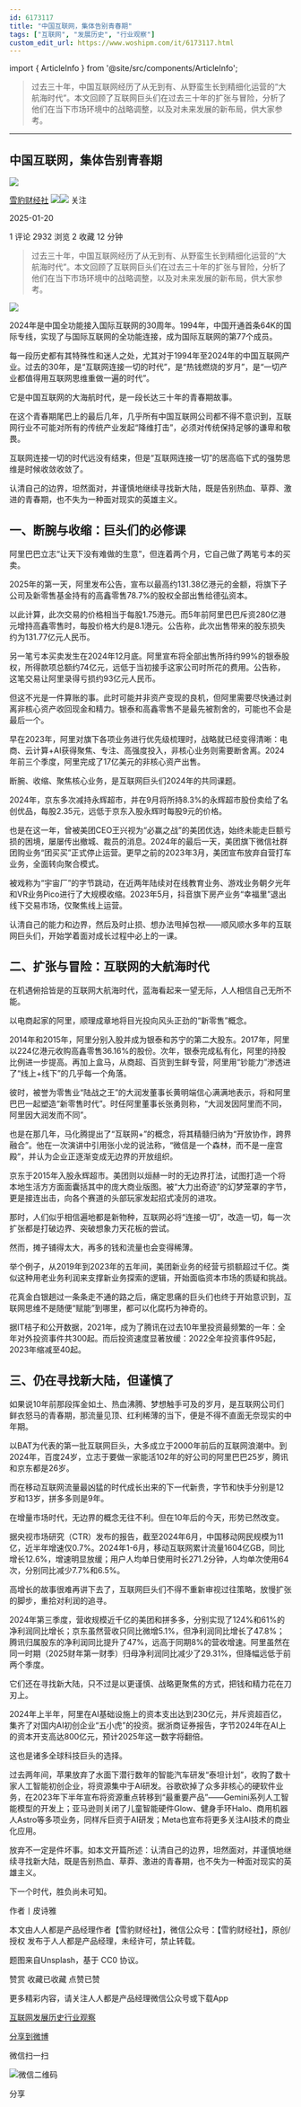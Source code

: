 ```yaml
---
id: 6173117
title: "中国互联网，集体告别青春期"
tags: ["互联网", "发展历史", "行业观察"]
custom_edit_url: https://www.woshipm.com/it/6173117.html
---
```

import { ArticleInfo } from '@site/src/components/ArticleInfo';

<ArticleInfo
    author="雪豹财经社"
    authorLink="https://www.woshipm.com/u/1432011"
    published="2025-01-20"
    views={2932}
    comments={1}
    collects={2}
/>

> 过去三十年，中国互联网经历了从无到有、从野蛮生长到精细化运营的“大航海时代”。本文回顾了互联网巨头们在过去三十年的扩张与冒险，分析了他们在当下市场环境中的战略调整，以及对未来发展的新布局，供大家参考。

---

## 中国互联网，集体告别青春期

[![](https://image.woshipm.com/wp-files/2022/05/pS2my1TcuTOVVDTb3S3W.jpg!/both/72x72)](https://www.woshipm.com/u/1432011)

[雪豹财经社](https://www.woshipm.com/u/1432011) ![](https://static.woshipm.com/tag/1122_1@2x.png)![](https://static.woshipm.com/tag/2105_1@2x.png) 关注

2025-01-20

1 评论 2932 浏览 2 收藏 12 分钟

> 过去三十年，中国互联网经历了从无到有、从野蛮生长到精细化运营的“大航海时代”。本文回顾了互联网巨头们在过去三十年的扩张与冒险，分析了他们在当下市场环境中的战略调整，以及对未来发展的新布局，供大家参考。

![](https://image.woshipm.com/2023/04/13/c2ab6155-d9e1-11ed-bdec-00163e0b5ff3.jpg)

2024年是中国全功能接入国际互联网的30周年。1994年，中国开通首条64K的国际专线，实现了与国际互联网的全功能连接，成为国际互联网的第77个成员。

每一段历史都有其特殊性和迷人之处，尤其对于1994年至2024年的中国互联网产业。过去的30年，是“互联网连接一切的时代”，是“热钱燃烧的岁月”，是“一切产业都值得用互联网思维重做一遍的时代”。

它是中国互联网的大海航时代，是一段长达三十年的青春期故事。

在这个青春期尾巴上的最后几年，几乎所有中国互联网公司都不得不意识到，互联网行业不可能对所有的传统产业发起“降维打击”，必须对传统保持足够的谦卑和敬畏。

互联网连接一切的时代远没有结束，但是“互联网连接一切”的居高临下式的强势思维是时候收敛收敛了。

认清自己的边界，坦然面对，并谨慎地继续寻找新大陆，既是告别热血、草莽、激进的青春期，也不失为一种面对现实的英雄主义。

## 一、断腕与收缩：巨头们的必修课

阿里巴巴立志“让天下没有难做的生意”，但连着两个月，它自己做了两笔亏本的买卖。

2025年的第一天，阿里发布公告，宣布以最高约131.38亿港元的金额，将旗下子公司及新零售基金持有的高鑫零售78.7%的股权全部出售给德弘资本。

以此计算，此次交易的价格相当于每股1.75港元。而5年前阿里巴巴斥资280亿港元增持高鑫零售时，每股价格大约是8.1港元。公告称，此次出售带来的股东损失约为131.77亿元人民币。

另一笔亏本买卖发生在2024年12月底。阿里宣布将全部出售所持约99%的银泰股权，所得款项总额约74亿元，远低于当初接手这家公司时所花的费用。公告称，这笔交易让阿里录得亏损约93亿元人民币。

但这不光是一件算账的事。此时可能并非资产变现的良机，但阿里需要尽快通过剥离非核心资产收回现金和精力。银泰和高鑫零售不是最先被割舍的，可能也不会是最后一个。

早在2023年，阿里对旗下各项业务进行优先级梳理时，战略就已经变得清晰：电商、云计算+AI获得聚焦、专注、高强度投入，非核心业务则需要断舍离。2024年前三个季度，阿里完成了17亿美元的非核心资产出售。

断腕、收缩、聚焦核心业务，是互联网巨头们2024年的共同课题。

2024年，京东多次减持永辉超市，并在9月将所持8.3%的永辉超市股份卖给了名创优品，每股2.35元，远低于京东入股永辉时每股9元的价格。

也是在这一年，曾被美团CEO王兴视为“必赢之战”的美团优选，始终未能走巨额亏损的困境，屡屡传出撤城、裁员的消息。2024年的最后一天，美团旗下微信社群团购业务“团买买”正式停止运营。更早之前的2023年3月，美团宣布放弃自营打车业务，全面转向聚合模式。

被戏称为“宇宙厂”的字节跳动，在近两年陆续对在线教育业务、游戏业务朝夕光年和VR业务Pico进行了大规模收缩。2023年5月，抖音旗下房产业务“幸福里”退出线下交易市场，仅聚焦线上运营。

认清自己的能力和边界，然后及时止损、想办法甩掉包袱——顺风顺水多年的互联网巨头们，开始学着面对成长过程中必上的一课。

## 二、扩张与冒险：互联网的大航海时代

在机遇俯拾皆是的互联网大航海时代，蓝海看起来一望无际，人人相信自己无所不能。

以电商起家的阿里，顺理成章地将目光投向风头正劲的“新零售”概念。

2014年和2015年，阿里分别入股并成为银泰和苏宁的第二大股东。2017年，阿里以224亿港元收购高鑫零售36.16%的股份。次年，银泰完成私有化，阿里的持股比例进一步提高。再加上盒马，从商超、百货到生鲜专营，阿里用“钞能力”渗透进了“线上+线下”的几乎每一个角落。

彼时，被誉为零售业“陆战之王”的大润发董事长黄明端信心满满地表示，将和阿里巴巴一起塑造“新零售时代”。时任阿里董事长张勇则称，“大润发因阿里而不同，阿里因大润发而不同”。

也是在那几年，马化腾提出了“互联网+”的概念，将其精髓归纳为“开放协作，跨界融合”。他在一次演讲中引用张小龙的说法称，“微信是一个森林，而不是一座宫殿”，并认为企业正逐渐变成无边界的开放组织。

京东于2015年入股永辉超市。美团则以烜赫一时的无边界打法，试图打造一个将本地生活方方面面囊括其中的庞大商业版图。被“大力出奇迹”的幻梦笼罩的字节，更是接连出击，向各个赛道的头部玩家发起招式凌厉的进攻。

那时，人们似乎相信遍地都是新物种，互联网必将“连接一切”，改造一切，每一次扩张都是打破边界、突破想象力天花板的尝试。

然而，摊子铺得太大，再多的钱和流量也会变得稀薄。

举个例子，从2019年到2023年的五年间，美团新业务的经营亏损额超过千亿。类似这种用老业务利润来支撑新业务探索的逻辑，开始面临资本市场的质疑和挑战。

花真金白银趟过一条条走不通的路之后，痛定思痛的巨头们也终于开始意识到，互联网思维不是随便“赋能”到哪里，都可以化腐朽为神奇的。

据IT桔子和公开数据，2021年，成为了腾讯在过去10年里投资最频繁的一年：全年对外投资事件共300起。而后投资速度显著放缓：2022全年投资事件95起，2023年缩减至40起。

## 三、仍在寻找新大陆，但谨慎了

如果说10年前那段挥金如土、热血沸腾、梦想触手可及的岁月，是互联网公司们鲜衣怒马的青春期，那流量见顶、红利稀薄的当下，便是不得不直面无奈现实的中年期。

以BAT为代表的第一批互联网巨头，大多成立于2000年前后的互联网浪潮中。到2024年，百度24岁，立志于要做一家能活102年的好公司的阿里巴巴25岁，腾讯和京东都是26岁。

而在移动互联网流量最凶猛的时代成长出来的下一代新贵，字节和快手分别是12岁和13岁，拼多多则是9年。

在增量市场时代，无边界的概念无往不利。但在10年后的今天，形势已然改变。

据央视市场研究（CTR）发布的报告，截至2024年6月，中国移动网民规模为11亿，近半年增速仅0.7%。2024年1-6月，移动互联网累计流量1604亿GB，同比增长12.6%，增速明显放缓；用户人均单日使用时长271.2分钟，人均单次使用64次，分别同比减少7.7%和6.5%。

高增长的故事很难再讲下去了，互联网巨头们不得不重新审视过往策略，放慢扩张的脚步，重拾对利润的追寻。

2024年第三季度，营收规模近千亿的美团和拼多多，分别实现了124%和61%的净利润同比增长；京东虽然营收只同比微增5.1%，但净利润同比增长了47.8%；腾讯归属股东的净利润同比提升了47%，远高于同期8%的营收增速。阿里虽然在同一时期（2025财年第一财季）归母净利润同比减少了29.31%，但降幅远低于前两个季度。

它们还在寻找新大陆，只不过是以更谨慎、战略更聚焦的方式，把钱和精力花在刀刃上。

2024年上半年，阿里在AI基础设施上的资本支出达到230亿元，并斥资超百亿，集齐了对国内AI初创企业“五小虎”的投资。据浙商证券报告，字节2024年在AI上的资本开支高达800亿元，预计2025年这一数字将翻倍。

这也是诸多全球科技巨头的选择。

过去两年间，苹果放弃了水面下潜行数年的智能汽车研发“泰坦计划”，收购了数十家人工智能初创企业，将资源集中于AI研发。谷歌砍掉了众多非核心的硬软件业务，在2023年下半年宣布将资源重点转移到“最重要产品”——Gemini系列人工智能模型的开发上；亚马逊则关闭了儿童智能硬件Glow、健身手环Halo、商用机器人Astro等多项业务，同样斥巨资于AI研发；Meta也宣布将更多关注AI技术的商业化应用。

放弃不一定是件坏事。如本文开篇所述：认清自己的边界，坦然面对，并谨慎地继续寻找新大陆，既是告别热血、草莽、激进的青春期，也不失为一种面对现实的英雄主义。

下一个时代，胜负尚未可知。

作者丨皮诗雅

本文由人人都是产品经理作者【雪豹财经社】，微信公众号：【雪豹财经社】，原创/授权 发布于人人都是产品经理，未经许可，禁止转载。

题图来自Unsplash，基于 CC0 协议。

赞赏 收藏已收藏 点赞已赞

更多精彩内容，请关注人人都是产品经理微信公众号或下载App

[互联网](https://www.woshipm.com/tag/%e4%ba%92%e8%81%94%e7%bd%91)[发展历史](https://www.woshipm.com/tag/%e5%8f%91%e5%b1%95%e5%8e%86%e5%8f%b2)[行业观察](https://www.woshipm.com/tag/%e8%a1%8c%e4%b8%9a%e8%a7%82%e5%af%9f)

[分享到微博](https://service.weibo.com/share/share.php?appkey=2775287854&title=中国互联网，集体告别青春期&url=https://www.woshipm.com/it/6173117.html&pic=https://image.woshipm.com/2023/04/13/c2ab6155-d9e1-11ed-bdec-00163e0b5ff3.jpg)

微信扫一扫

![微信二维码](https://api.pwmqr.com/qrcode/create/?url=https://www.woshipm.com/it/6173117.html)

分享